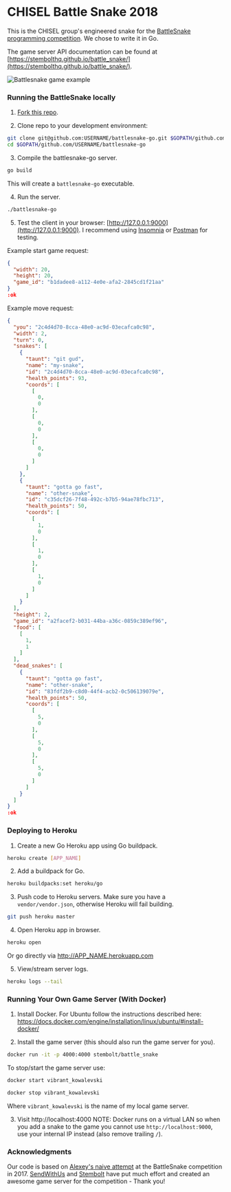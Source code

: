 # CHISEL Battle Snake 2018

This is the CHISEL group's engineered snake for the [BattleSnake programming competition](http://battlesnake.io). We chose to write it in Go. 

The game server API documentation can be found at [https://stembolthq.github.io/battle_snake/](https://stembolthq.github.io/battle_snake/). 

![Battlesnake game example](static/snakes.gif "BattleSnake game")


### Running the BattleSnake locally

1) [Fork this repo](https://github.com/alexeyza/battlesnake-go/fork).

2) Clone repo to your development environment:
``` bash
git clone git@github.com:USERNAME/battlesnake-go.git $GOPATH/github.com/USERNAME/battlesnake-go
cd $GOPATH/github.com/USERNAME/battlesnake-go
```

3) Compile the battlesnake-go server.
``` bash
go build
```
This will create a `battlesnake-go` executable.

4) Run the server.
``` bash
./battlesnake-go
```

5) Test the client in your browser: [http://127.0.0.1:9000](http://127.0.0.1:9000). I recommend using [Insomnia](https://insomnia.rest/) or [Postman](https://www.getpostman.com/) for testing.

Example start game request:
``` json
{
  "width": 20,
  "height": 20,
  "game_id": "b1dadee8-a112-4e0e-afa2-2845cd1f21aa"
}
:ok
```

Example move request:
``` json
{
  "you": "2c4d4d70-8cca-48e0-ac9d-03ecafca0c98",
  "width": 2,
  "turn": 0,
  "snakes": [
    {
      "taunt": "git gud",
      "name": "my-snake",
      "id": "2c4d4d70-8cca-48e0-ac9d-03ecafca0c98",
      "health_points": 93,
      "coords": [
        [
          0,
          0
        ],
        [
          0,
          0
        ],
        [
          0,
          0
        ]
      ]
    },
    {
      "taunt": "gotta go fast",
      "name": "other-snake",
      "id": "c35dcf26-7f48-492c-b7b5-94ae78fbc713",
      "health_points": 50,
      "coords": [
        [
          1,
          0
        ],
        [
          1,
          0
        ],
        [
          1,
          0
        ]
      ]
    }
  ],
  "height": 2,
  "game_id": "a2facef2-b031-44ba-a36c-0859c389ef96",
  "food": [
    [
      1,
      1
    ]
  ],
  "dead_snakes": [
    {
      "taunt": "gotta go fast",
      "name": "other-snake",
      "id": "83fdf2b9-c8d0-44f4-acb2-0c506139079e",
      "health_points": 50,
      "coords": [
        [
          5,
          0
        ],
        [
          5,
          0
        ],
        [
          5,
          0
        ]
      ]
    }
  ]
}
:ok
```


### Deploying to Heroku

1) Create a new Go Heroku app using Go buildpack.
``` bash
heroku create [APP_NAME]
```

2) Add a buildpack for Go.
``` bash
heroku buildpacks:set heroku/go
```

3) Push code to Heroku servers. Make sure you have a `vendor/vendor.json`, otherwise Heroku will fail building.
``` bash
git push heroku master
```

4) Open Heroku app in browser.
``` bash
heroku open
```
Or go directly via http://APP_NAME.herokuapp.com

5) View/stream server logs.
``` bash
heroku logs --tail
```


### Running Your Own Game Server (With Docker)

1) Install Docker. For Ubuntu follow the instructions described here: https://docs.docker.com/engine/installation/linux/ubuntu/#install-docker/

2) Install the game server (this should also run the game server for you).
``` bash
docker run -it -p 4000:4000 stembolt/battle_snake
```

To stop/start the game server use:
``` bash
docker start vibrant_kowalevski

docker stop vibrant_kowalevski
```
Where `vibrant_kowalevski` is the name of my local game server.

3) Visit http://localhost:4000
NOTE: Docker runs on a virtual LAN so when you add a snake to the game you cannot use `http://localhost:9000`, use your internal IP instead (also remove trailing `/`).


### Acknowledgments

Our code is based on [Alexey's naive attempt](https://github.com/alexeyza/battlesnake-go) at the BattleSnake competition in 2017. [SendWithUs](https://www.sendwithus.com/) and [Stembolt](https://stembolt.com/) have put much effort and created an awesome game server for the competition - Thank you!